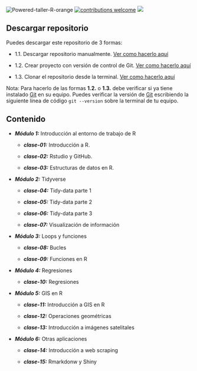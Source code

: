 ![Powered-taller-R-orange](https://img.shields.io/badge/Powered_by-Taller_R-blue?logo=R)
[![contributions welcome](https://img.shields.io/badge/contributions-welcome-brightgreen.svg?style=flat)](https://github.com/taller-R/readme/issues) ![](https://img.shields.io/github/followers/taller-R?style=social)

<!-- https://www.geeksforgeeks.org/how-to-add-a-readme-to-your-github-profile/ -->

## Descargar repositorio

Puedes descargar este repositorio de 3 formas:

- 1.1. Descargar repositorio manualmente. [Ver como hacerlo aquí](https://raw.githubusercontent.com/taller-R/lecture_r/master/pics/download.gif)

- 1.2. Crear proyecto con versión de control de Git. [Ver como hacerlo aquí](https://raw.githubusercontent.com/taller-R/lecture_r/master/pics/crear_proyecto.gif)

- 1.3. Clonar el repositorio desde la terminal. [Ver como hacerlo aquí](https://raw.githubusercontent.com/taller-R/lecture_r/master/pics/terminal.gif)

Nota: Para hacerlo de las formas **1.2.** o **1.3.** debe verificar si ya tiene instalado [Git](https://git-scm.com/downloads) en su equipo. Puedes verificar la versión de [Git](https://git-scm.com/downloads) escribiendo la siguiente línea de código `git --version` sobre la terminal de tu equipo.

## Contenido

* ***Módulo 1:*** Introducción al entorno de trabajo de R

  + ***clase-01:*** Introducción a R.

  + ***clase-02:*** Rstudio y GitHub.
  
  + ***clase-03:*** Estructuras de datos en R.
  
* ***Módulo 2:*** Tidyverse

  + ***clase-04:*** Tidy-data parte 1

  + ***clase-05:*** Tidy-data parte 2

  + ***clase-06:*** Tidy-data parte 3

  + ***clase-07:*** Visualización de información

* ***Módulo 3:*** Loops y funciones

  + ***clase-08:*** Bucles
  
  + ***clase-09:*** Funciones en R

* ***Módulo 4:***  Regresiones
     
  + ***clase-10:*** Regresiones
  
* ***Módulo 5:*** GIS en R
    
  + ***clase-11:*** Introducción a GIS en R
  
  + ***clase-12:*** Operaciones geométricas
  
  + ***clase-13:*** Introducción a imágenes satelitales
  
* ***Módulo 6:*** Otras aplicaciones
   
  + ***clase-14:*** Introducción a web scraping

  + ***clase-15:*** Rmarkdonw y Shiny
  
